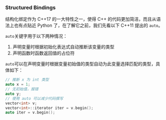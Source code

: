 ### Structured Bindings

结构化绑定作为 C++17 的一大特性之一，使得 C++ 的代码更加简洁，而且从语法上也有点贴近 Python 了，在了解它之前，我们先看以下 C++11 提出的 `auto`。

`auto`关键字用于以下两种情况：

1. 声明变量时根据初始化表达式自动推断该变量的类型
2. 声明函数时函数返回值的占位符

`auto`可以在声明变量时根据变量初始值的类型自动为此变量选择匹配的类型，具体如下：

```c++
// 推断 x 为 int 类型
auto x = 1;
// 无初始值，报错
auto y;
// 使用 auto 可以减少代码撰写
vector<int> v;
vector<int>::iterator iter = v.begin();
auto iter = v.begin();
```

